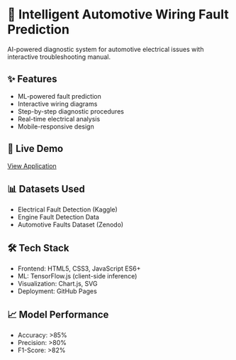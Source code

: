 # 🔌 Intelligent Automotive Wiring Fault Prediction

AI-powered diagnostic system for automotive electrical issues with interactive troubleshooting manual.

## ✨ Features
- ML-powered fault prediction
- Interactive wiring diagrams
- Step-by-step diagnostic procedures
- Real-time electrical analysis
- Mobile-responsive design

## 🚀 Live Demo
[View Application](https://yourusername.github.io/automotive-wiring-diagnostics)

## 📊 Datasets Used
- Electrical Fault Detection (Kaggle)
- Engine Fault Detection Data
- Automotive Faults Dataset (Zenodo)

## 🛠️ Tech Stack
- Frontend: HTML5, CSS3, JavaScript ES6+
- ML: TensorFlow.js (client-side inference)
- Visualization: Chart.js, SVG
- Deployment: GitHub Pages

## 📈 Model Performance
- Accuracy: >85%
- Precision: >80%
- F1-Score: >82%
